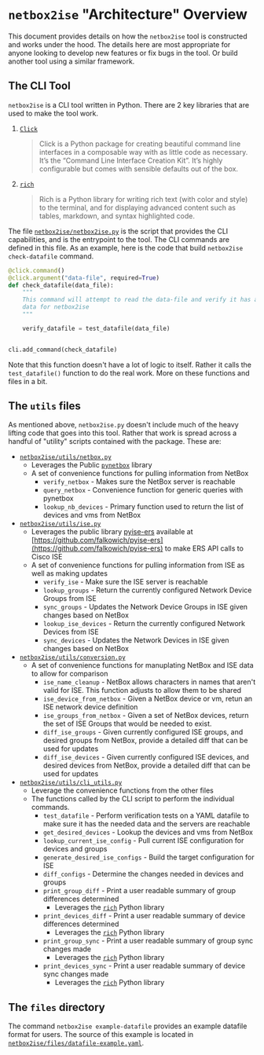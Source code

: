# `netbox2ise` "Architecture" Overview 
This document provides details on how the `netbox2ise` tool is constructed and works under the hood.  The details here are most appropriate for anyone looking to develop new features or fix bugs in the tool.  Or build another tool using a similar framework.  

## The CLI Tool 
`netbox2ise` is a CLI tool written in Python.  There are 2 key libraries that are used to make the tool work. 

1. [`Click`](https://click.palletsprojects.com) 
    > Click is a Python package for creating beautiful command line interfaces in a composable way with as little code as necessary. It’s the “Command Line Interface Creation Kit”. It’s highly configurable but comes with sensible defaults out of the box.
1. [`rich`](https://rich.readthedocs.io/en/stable/introduction.html)
    > Rich is a Python library for writing rich text (with color and style) to the terminal, and for displaying advanced content such as tables, markdown, and syntax highlighted code.

The file [`netbox2ise/netbox2ise.py`](netbox2ise/netbox2ise.py) is the script that provides the CLI capabilities, and is the entrypoint to the tool.  The CLI commands are defined in this file.  As an example, here is the code that build `netbox2ise check-datafile` command. 

```python
@click.command()
@click.argument("data-file", required=True)
def check_datafile(data_file):
    """
    This command will attempt to read the data-file and verify it has all required
    data for netbox2ise
    """

    verify_datafile = test_datafile(data_file)


cli.add_command(check_datafile)
```

Note that this function doesn't have a lot of logic to itself.  Rather it calls the `test_datafile()` function to do the real work.  More on these functions and files in a bit.  

## The `utils` files 
As mentioned above, `netbox2ise.py` doesn't include much of the heavy lifting code that goes into this tool.  Rather that work is spread across a handful of "utility" scripts contained with the package.  These are: 

* [`netbox2ise/utils/netbox.py`](netbox2ise/utils/netbox.py)
    * Leverages the Public [`pynetbox`](https://pypi.org/project/pynetbox/) library
    * A set of convenience functions for pulling information from NetBox 
        * `verify_netbox` - Makes sure the NetBox server is reachable
        * `query_netbox` - Convenience function for generic queries with pynetbox 
        * `lookup_nb_devices` - Primary function used to return the list of devices and vms from NetBox
* [`netbox2ise/utils/ise.py`](netbox2ise/utils/ise.py)
    * Leverages the public library [pyise-ers](https://pypi.org/project/pyise-ers/) available at [https://github.com/falkowich/pyise-ers](https://github.com/falkowich/pyise-ers) to make ERS API calls to Cisco ISE 
    * A set of convenience functions for pulling information from ISE as well as making updates 
        * `verify_ise` - Make sure the ISE server is reachable 
        * `lookup_groups` - Return the currently configured Network Device Groups from ISE 
        * `sync_groups` - Updates the Network Device Groups in ISE given changes based on NetBox 
        * `lookup_ise_devices` - Return the currently configured Network Devices from ISE 
        * `sync_devices` - Updates the Network Devices in ISE given changes based on NetBox 
* [`netbox2ise/utils/conversion.py`](netbox2ise/utils/conversion.py)
    * A set of convenience functions for manuplating NetBox and ISE data to allow for comparison 
        * `ise_name_cleanup` - NetBox allows characters in names that aren't valid for ISE.  This function adjusts to allow them to be shared 
        * `ise_device_from_netbox` - Given a NetBox device or vm, retun an ISE network device definition 
        * `ise_groups_from_netbox` - Given a set of NetBox devices, return the set of ISE Groups that would be needed to exist. 
        * `diff_ise_groups` - Given currently configured ISE groups, and desired groups from NetBox, provide a detailed diff that can be used for updates 
        * `diff_ise_devices` - Given currently configured ISE devices, and desired devices from NetBox, provide a detailed diff that can be used for updates 
* [`netbox2ise/utils/cli_utils.py`](netbox2ise/utils/cli_utils.py)
    * Leverage the convenience functions from the other files 
    * The functions called by the CLI script to perform the individual commands.  
        * `test_datafile` - Perform verification tests on a YAML datafile to make sure it has the needed data and the servers are reachable 
        * `get_desired_devices` - Lookup the devices and vms from NetBox 
        * `lookup_current_ise_config` - Pull current ISE configuration for devices and groups 
        * `generate_desired_ise_configs` - Build the target configuration for ISE 
        * `diff_configs` - Determine the changes needed in devices and groups 
        * `print_group_diff` - Print a user readable summary of group differences determined
            * Leverages the [`rich`](https://rich.readthedocs.io/en/stable/introduction.html) Python library 
        * `print_devices_diff` - Print a user readable summary of device differences determined
            * Leverages the [`rich`](https://rich.readthedocs.io/en/stable/introduction.html) Python library 
        * `print_group_sync` - Print a user readable summary of group sync changes made
            * Leverages the [`rich`](https://rich.readthedocs.io/en/stable/introduction.html) Python library 
        * `print_devices_sync` - Print a user readable summary of device sync changes made
            * Leverages the [`rich`](https://rich.readthedocs.io/en/stable/introduction.html) Python library         

## The `files` directory 
The command `netbox2ise example-datafile` provides an example datafile format for users.  The source of this example is located in [`netbox2ise/files/datafile-example.yaml`](netbox2ise/files/datafile-example.yaml). 